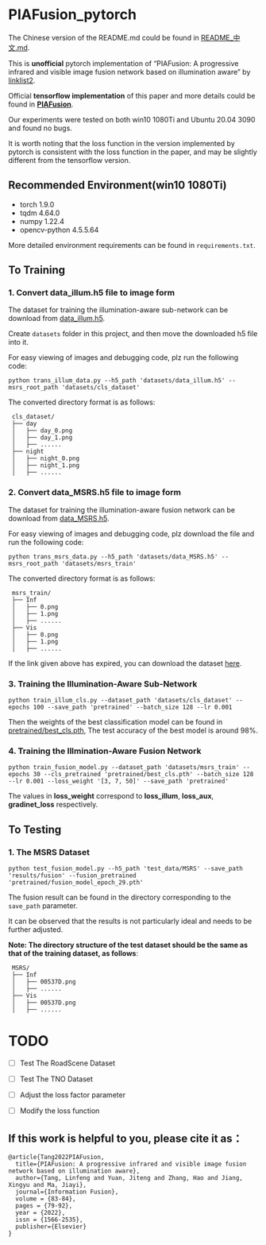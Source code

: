 # PIAFusion_pytorch

The Chinese version of the README.md could be found in [README_中文.md](https://github.com/linklist2/PIAFusion_pytorch/blob/master/README_%E4%B8%AD%E6%96%87.md).

This is **unofficial** pytorch implementation of “PIAFusion: A progressive infrared and visible image fusion network based on illumination aware” by [linklist2](https://github.com/linklist2).

Official **tensorflow implementation** of this paper and more details could be found in **[PIAFusion](https://github.com/Linfeng-Tang/PIAFusion)**.

Our experiments were tested on both win10 1080Ti and Ubuntu 20.04 3090 and found no bugs.

It is worth noting that the loss function in the version implemented by pytorch is consistent with the loss function in the paper, and may be slightly different from the tensorflow version.

## Recommended Environment(win10 1080Ti)

 - torch 1.9.0 
 - tqdm 4.64.0  
 - numpy 1.22.4
 - opencv-python 4.5.5.64

More detailed environment requirements can be found in ```requirements.txt```. 

## To Training

 ### 1. Convert data_illum.h5 file to image form
The dataset for training the illumination-aware sub-network can be download from [data_illum.h5](https://pan.baidu.com/s/19Xbg3bWcMo600zZe7exnVg?pwd=PIAF).

Create ```datasets``` folder in this project, and then move the downloaded h5 file into it.

For easy viewing of images and debugging code, plz run the following code:
```shell
python trans_illum_data.py --h5_path 'datasets/data_illum.h5' --msrs_root_path 'datasets/cls_dataset'
```
The converted directory format is as follows:
```shell
 cls_dataset/
 ├── day
 │   ├── day_0.png
 │   ├── day_1.png
 │   ├── ......
 ├── night
 │   ├── night_0.png
 │   ├── night_1.png
 │   ├── ......
```

 ### 2. Convert data_MSRS.h5 file to image form
The dataset for training the illumination-aware fusion network can be download from [data_MSRS.h5](https://pan.baidu.com/s/1cO_wn2DOpiKLjHPaM1xZYQ?pwd=PIAF).

For easy viewing of images and debugging code, plz download the file and run the following code:
```shell
python trans_msrs_data.py --h5_path 'datasets/data_MSRS.h5' --msrs_root_path 'datasets/msrs_train'
```

The converted directory format is as follows:
```shell
 msrs_train/
 ├── Inf
 │   ├── 0.png
 │   ├── 1.png
 │   ├── ......
 ├── Vis
 │   ├── 0.png
 │   ├── 1.png
 │   ├── ......
```

If the link given above has expired, you can download the dataset [here](https://pan.baidu.com/s/18XjhLlzr_t9Y1sDYudJHww?pwd=u1tt). 


### 3. Training the Illumination-Aware Sub-Network
```shell
python train_illum_cls.py --dataset_path 'datasets/cls_dataset' --epochs 100 --save_path 'pretrained' --batch_size 128 --lr 0.001
```
Then the weights of the best classification model can be found in [pretrained/best_cls.pth](https://github.com/linklist2/PIAFusion_pytorch/blob/master/pretrained/best_cls.pth), The test accuracy of the best model is around 98%.

### 4. Training the Illmination-Aware Fusion Network
```shell
python train_fusion_model.py --dataset_path 'datasets/msrs_train' --epochs 30 --cls_pretrained 'pretrained/best_cls.pth' --batch_size 128 --lr 0.001 --loss_weight '[3, 7, 50]' --save_path 'pretrained'
```
The values in **loss_weight** correspond to **loss_illum**, **loss_aux**, **gradinet_loss** respectively.


## To Testing
### 1. The MSRS Dataset
```shell
python test_fusion_model.py --h5_path 'test_data/MSRS' --save_path 'results/fusion' --fusion_pretrained 'pretrained/fusion_model_epoch_29.pth'
```

The fusion result can be found in the directory corresponding to the ```save_path``` parameter.

It can be observed that the results is not particularly ideal and needs to be further adjusted.

**Note: The directory structure of the test dataset should be the same as that of the training dataset, as follows**:



```shell
 MSRS/
 ├── Inf
 │   ├── 00537D.png
 │   ├── ......
 ├── Vis
 │   ├── 00537D.png
 │   ├── ......
```

# TODO

 - [ ] Test The RoadScene Dataset
 - [ ] Test The TNO Dataset  
 - [ ] Adjust the loss factor parameter
 - [ ] Modify the loss function


## If this work is helpful to you, please cite it as：
```
@article{Tang2022PIAFusion,
  title={PIAFusion: A progressive infrared and visible image fusion network based on illumination aware},
  author={Tang, Linfeng and Yuan, Jiteng and Zhang, Hao and Jiang, Xingyu and Ma, Jiayi},
  journal={Information Fusion},
  volume = {83-84},
  pages = {79-92},
  year = {2022},
  issn = {1566-2535},
  publisher={Elsevier}
}
```
